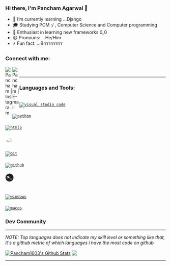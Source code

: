 ### Hi there, I'm Pancham Agarwal 👋

- 🌱 I’m currently learning ...Django
- 🎓 Studying PCM :/ , Computer Science and Computer programming 
- 🤔 Enthusiast in learning new frameworks 0_0
- 😄 Pronouns: ...He/Him
- ⚡ Fun fact: ...Brrrrrrrrrrr

### Connect with me:

[<img align="left" alt="Pancham | Instagram" width="22px" src="https://cdn.jsdelivr.net/npm/simple-icons@v3/icons/instagram.svg" />][instagram]
[<img align="left" alt="Pancham | E-mail" width="22px" src="https://cdn.jsdelivr.net/npm/simple-icons@v3/icons/gmail.svg" />][mail]

<br />

---

### Languages and Tools:

[<code>
<img alt="visual studio code" width="26px" src="https://img.icons8.com/fluent/240/000000/visual-studio-code-2019.png" />
</code>](https://code.visualstudio.com/)
[<code>
<img alt="python" width="26px" src="https://img.icons8.com/color/240/000000/python.png">
</code>](https://www.python.org/)
[<code>
<img alt="html5" width="26px" src="https://img.icons8.com/color/240/000000/html-5.png">
</code>](https://developer.mozilla.org/en-US/docs/Web/HTML)
[<code>
<img alt="MySQL" width="26px" src="https://raw.githubusercontent.com/github/explore/80688e429a7d4ef2fca1e82350fe8e3517d3494d/topics/mysql/mysql.png">
</code>](https://dev.mysql.com/)
[<code>
<img alt="Git" width="26px" src="https://img.icons8.com/color/240/000000/git.png">
</code>](https://git-scm.com/)
[<code>
<img alt="github" width="26px" src="https://img.icons8.com/ios-glyphs/240/000000/github.png">
</code>](https://github.com/)
[<code>
<img alt="terminal" width="26px" src="https://raw.githubusercontent.com/github/explore/80688e429a7d4ef2fca1e82350fe8e3517d3494d/topics/terminal/terminal.png">
</code>](https://docs.microsoft.com/en-us/windows/terminal/)
<br />
[<code>
<img alt="windows" width="26px" src="https://img.icons8.com/color/240/000000/windows-10.png">
</code>](https://www.microsoft.com/en-us/windows)
[<code>
<img alt="macos" width="26px" src="https://img.icons8.com/officel/160/000000/mac-logo.png">
</code>](https://developer.apple.com/macos/)

### Dev Community

<!-- DEVTO:START -->
<!-- DEVTO:END -->

---

_NOTE: Top languages does not indicate my skill level or something like that, it's a github metric of which languages i have the most code on github_

<a href="https://github.com/Pancham1603">
<img align="center" alt="Pancham1603's Github Stats" src="https://github-readme-stats.codestackr.vercel.app/api?username=Pancham1603&show_icons=true&hide_border=true&count_private=true&include_all_commits=true&theme=radical" /></a>
<a href="https://github.com/Pancham1603">
  <img align="center" src="https://github-readme-stats.anuraghazra1.vercel.app/api/top-langs/?username=Pancham1603&layout=compact&theme=radical" />
</a>

---

[instagram]: https://www.instagram.com/pancham_16
[mail]:mailto:pancham1603@gmail.com
